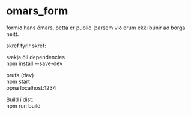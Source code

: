 # omars_form

formið hans ómars, þetta er public. þarsem við erum ekki búnir að borga neitt.

skref fyrir skref:


sækja öll dependencies<br />
npm install --save-dev<br />

prufa (dev)<br />
npm start<br />
opna localhost:1234<br />

Build í dist:<br />
npm run build
